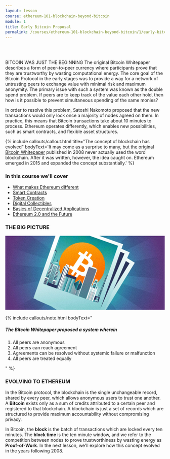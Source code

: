 ```yaml
---
layout: lesson
course: ethereum-101-blockchain-beyond-bitcoin
module: 1
title: Early Bitcoin Proposal
permalink: /courses/ethereum-101-blockchain-beyond-bitcoin/1/early-bitcoin-proposal
---
```

<br>
<br>

<span class="openingParagraph">BITCOIN WAS JUST THE BEGINNING</span>
The original Bitcoin Whitepaper describes a form of peer-to-peer currency where participants prove that they are trustworthy by wasting computational energy. The core goal of the Bitcoin Protocol in the early stages was to provide a way for a network of untrusting peers to exchange value with minimal risk and maximum anonymity. The primary issue with such a system was known as the double spend problem. If peers are to keep track of the value each other hold, then how is it possible to prevent simultaneous spending of the same monies? 

In order to resolve this problem, Satoshi Nakomoto proposed that the new transactions would only lock once a majority of nodes agreed on them. In practice, this means that Bitcoin transactions take about 10 minutes to process. Ethereum operates differently, which enables new possibilities, such as smart contracts, and flexible asset structures.

{% include callouts/callout.html
   title="The concept of blockchain has evolved"
   bodyText='It may come as a surprise to many, but <a href="https://bitcoin.org/bitcoin.pdf" target="_blank">the original Bitcoin Whitepaper</a> published in 2008 never actually used the word blockchain. After it was written, however, the idea caught on. Ethereum emerged in 2015 and expanded the concept substantially.'
%}

<h3>In this course we'll cover</h3>
<ul>
    <li><a href="/courses/ethereum-101-blockchain-beyond-bitcoin/1/introducing-ethereum/">What makes Ethereum different</a></li>
    <li><a href="/courses/ethereum-101-blockchain-beyond-bitcoin/2/smart-contracts/">Smart Contracts</a></li>
    <li><a href="/courses/ethereum-101-blockchain-beyond-bitcoin/2/fungible-tokens/">Token Creation</a></li>
    <li><a href="/courses/ethereum-101-blockchain-beyond-bitcoin/2/unique-ditial-assets/">Digital Collectibles</a></li>
    <li><a href="/courses/ethereum-101-blockchain-beyond-bitcoin/3/accountable-design/">Basics of Decentralized Applications</a></li>
    <li><a href="/courses/ethereum-101-blockchain-beyond-bitcoin/4/network-congestion/">Ethereum 2.0 and the Future</a></li>
</ul>

<h3>THE BIG PICTURE</h3>

<img src="/assets/img/TheBigPicture-01.jpg" alt="Polaroid photos of a Bitcoin logo over the Chicago skyline" title="The Big Picture"> 

{% include callouts/note.html
   bodyText="<h5>The Bitcoin Whitepaper proposed a system wherein</h5><ol><li >All peers are anonymous</li><li >All peers can reach agreement</li><li >Agreements can be resolved without systemic failure or malfunction</li><li >All peers are treated equally</li></ol>"
%}
<h3>EVOLVING TO ETHEREUM</h3>

<span >In the Bitcoin protocol, the blockchain is the single unchangeable record, shared by every peer, which allows anonymous users to trust one another. A </span><b>Bitcoin</b><span > exists only as a sum of credits attributed to a certain peer and registered to that blockchain. A blockchain is just a set of records which are structured to provide maximum accountability without compromising privacy.</span>

<span >In Bitcoin, the </span><b>block</b><span > is the batch of transactions which are locked every ten minutes. The </span><b>block time</b><span > is the ten minute window, and we refer to the competition between nodes to prove trustworthiness by wasting energy as </span><b>Proof-of-Work</b><span >. In the next lesson, we'll explore how this concept evolved in the years following 2008.</span>
